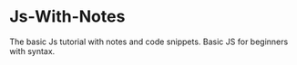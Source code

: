 # Js-With-Notes
The basic Js tutorial with notes and code snippets.
Basic JS for beginners with syntax.
